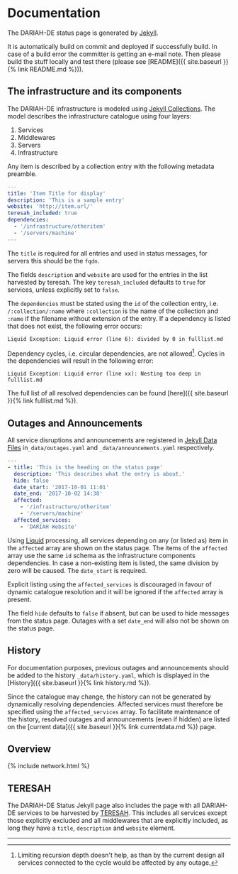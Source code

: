 # Documentation

The DARIAH-DE status page is generated by [Jekyll](https://jekyllrb.com/).

It is automatically build on commit and deployed if successfully build. In case of a build error the committer is getting an e-mail note. Then please build the stuff locally and test there (please see [README]({{ site.baseurl }}{% link README.md %})).

## The infrastructure and its components

The DARIAH-DE infrastructure is modeled using [Jekyll Collections](https://jekyllrb.com/docs/collections/).
The model describes the infrastructure catalogue using four layers:

1. Services
2. Middlewares
3. Servers
4. Infrastructure

Any item is described by a collection entry with the following metadata preamble.

```yaml
---
title: 'Item Title for display'
description: 'This is a sample entry'
website: 'http://item.url/'
teresah_included: true
dependencies:
  - '/infrastructure/otheritem'
  - '/servers/machine'
---
```

The `title` is required for all entries and used in status messages, for servers this should be the `fqdn`.

The fields `description` and `website` are used for the entries in the list harvested by teresah.
The key `teresah_included` defaults to `true` for services, unless explicitly set to `false`.

The `dependencies` must be stated using the `id` of the collection entry,
i.e. `/:collection/:name` where `:collection` is the name of the collection and `:name` if the filename without extension of the entry.
If a dependency is listed that does not exist, the following error occurs:
```
Liquid Exception: Liquid error (line 6): divided by 0 in fulllist.md
```

Dependency cycles, i.e. circular dependencies, are not allowed[^1].
Cycles in the dependencies will result in the following error:

```
Liquid Exception: Liquid error (line xx): Nesting too deep in fulllist.md
```

[^1]: Limiting recursion depth doesn't help, as than by the current design all services connected to the cycle would be affected by any outage.

The full list of all resolved dependencies can be found [here]({{ site.baseurl }}{% link fulllist.md %}).

## Outages and Announcements

All service disruptions and announcements are registered in [Jekyll Data Files](https://jekyllrb.com/docs/datafiles/)
in`_data/outages.yaml` and `_data/announcements.yaml` respectively.

```yaml
---
- title: 'This is the heading on the status page'
  description: 'This describes what the entry is about.'
  hide: false
  date_start: '2017-10-01 11:01'
  date_end: '2017-10-02 14:38'
  affected:
    - '/infrastructure/otheritem'
    - '/servers/machine'
  affected_services:
    - 'DARIAH Website'
```

Using [Liquid](https://shopify.github.io/liquid/) processing,
all services depending on any (or listed as) item in the `affected` array are shown on the status page.
The items of the `affected` array use the same `id` schema as the infrastructure components dependencies.
In case a non-existing item is listed, the same division by zero will be caused.
The `date_start` is required.

Explicit listing using the `affected_services` is discouraged in favour of dynamic catalogue resolution
and it will be ignored if the `affected` array is present.

The field `hide` defaults to `false` if absent, but can be used to hide messages from the status page.
Outages with a set `date_end` will also not be shown on the status page.

## History

For documentation purposes, previous outages and announcements should be added to the history `_data/history.yaml`,
which is displayed in the [History]({{ site.baseurl }}{% link history.md %}).

Since the catalogue may change, the history can not be generated by dynamically resolving dependencies.
Affected services must therefore be specified using the `affected_services` array.
To facilitate maintenance of the history, resolved outages and announcements (even if hidden)
are listed on the [current data]({{ site.baseurl }}{% link currentdata.md %}) page.

## Overview
{% include network.html %}

## TERESAH

The DARIAH-DE Status Jekyll page also includes the page with all DARIAH-DE services to be harvested by [TERESAH](http://teresah.dariah.eu/).
This includes all services except those explicitly excluded and all middlewares that are explicitly included, as long they have a `title`, `description` and `website` element.

---
